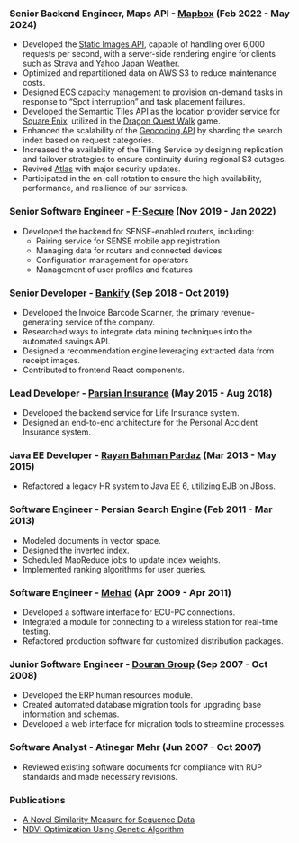 ###  **Senior Backend Engineer, Maps API \- [Mapbox](https://www.mapbox.com/)** (Feb 2022 \- May 2024)

* Developed the [Static Images API](https://docs.mapbox.com/api/maps/static-images), capable of handling over 6,000 requests per second, with a server-side rendering engine for clients such as Strava and Yahoo Japan Weather.
* Optimized and repartitioned data on AWS S3 to reduce maintenance costs.
* Designed ECS capacity management to provision on-demand tasks in response to “Spot interruption” and task placement failures.
* Developed the Semantic Tiles API as the location provider service for [Square Enix](https://www.square-enix.com/), utilized in the [Dragon Quest Walk](https://play.google.com/store/apps/details?id=com.square_enix.android_googleplay.dqwalkj&hl=en&pli=1) game.
* Enhanced the scalability of the [Geocoding API](https://docs.mapbox.com/api/search/geocoding/) by sharding the search index based on request categories.
* Increased the availability of the Tiling Service by designing replication and failover strategies to ensure continuity during regional S3 outages.
* Revived [Atlas](https://www.mapbox.com/atlas) with major security updates.
* Participated in the on-call rotation to ensure the high availability, performance, and resilience of our services.

###  **Senior Software Engineer \- [F-Secure](https://www.f-secure.com/en)** (Nov 2019 \- Jan 2022)

* Developed the backend for SENSE-enabled routers, including:
    * Pairing service for SENSE mobile app registration
    * Managing data for routers and connected devices
    * Configuration management for operators
    * Management of user profiles and features

### **Senior Developer \- [Bankify](https://bankify.io/)** (Sep 2018 \- Oct 2019)

* Developed the Invoice Barcode Scanner, the primary revenue-generating service of the company.
* Researched ways to integrate data mining techniques into the automated savings API.
* Designed a recommendation engine leveraging extracted data from receipt images.
* Contributed to frontend React components.

### **Lead Developer \- [Parsian Insurance](https://parsianinsurance.ir/fa-IR/parsianinsurance/1/page/%D8%AE%D8%A7%D9%86%D9%87)** (May 2015 \- Aug 2018)

* Developed the backend service for Life Insurance system.
* Designed an end-to-end architecture for the Personal Accident Insurance system.

### **Java EE Developer \- [Rayan Bahman Pardaz](https://rbp.ir/)** (Mar 2013 \- May 2015)

* Refactored a legacy HR system to Java EE 6, utilizing EJB on JBoss.

### **Software Engineer \- Persian Search Engine** (Feb 2011 \- Mar 2013)

* Modeled documents in vector space.
* Designed the inverted index.
* Scheduled MapReduce jobs to update index weights.
* Implemented ranking algorithms for user queries.

### **Software Engineer \- [Mehad](https://mehad.ir/)** (Apr 2009 \- Apr 2011)

* Developed a software interface for ECU-PC connections.
* Integrated a module for connecting to a wireless station for real-time testing.
* Refactored production software for customized distribution packages.

### **Junior Software Engineer \- [Douran Group](https://www.linkedin.com/company/douran-group/?originalSubdomain=ir)** (Sep 2007 \- Oct 2008)

* Developed the ERP human resources module.
* Created automated database migration tools for upgrading base information and schemas.
* Developed a web interface for migration tools to streamline processes.

### **Software Analyst \- Atinegar Mehr** (Jun 2007 \- Oct 2007)

* Reviewed existing software documents for compliance with RUP standards and made necessary revisions.

### **Publications**
* [A Novel Similarity Measure for Sequence Data](https://www.researchgate.net/publication/236848462_A_Novel_Similarity_Measure_for_Sequence_Data)
* [NDVI Optimization Using Genetic Algorithm](https://ieeexplore.ieee.org/document/6121609)
